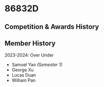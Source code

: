 # 86832D

## Competition & Awards History



## Member History

2023-2024: Over Under

* Samuel Yao _(Semester 1)_
* George Xu
* Lucas Duan
* William Pan
